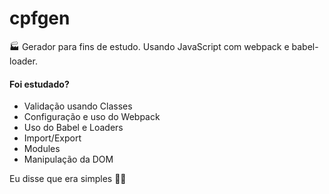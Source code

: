 # cpfgen
🏭 Gerador para fins de estudo. Usando JavaScript com webpack e babel-loader.

#### Foi estudado?
- Validação usando Classes
- Configuração e uso do Webpack
- Uso do Babel e Loaders
- Import/Export
- Modules
- Manipulação da DOM

Eu disse que era simples 🤷🏽